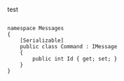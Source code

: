 <!--
title: "test"
tags: ""
summary: "test"
-->

test

~~~~ {.brush:csharp;collapse:true;} using System; using NServiceBus;

namespace Messages
{
    [Serializable]
    public class Command : IMessage
    {
        public int Id { get; set; }
    }
}



